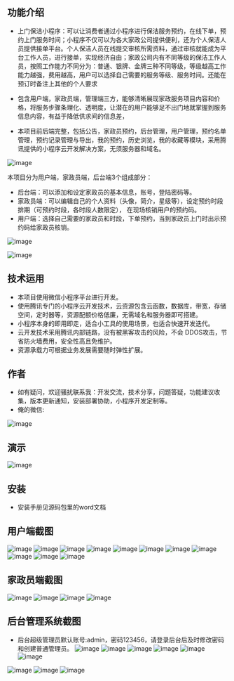 ## 功能介绍 

- 上门保洁小程序：可以让消费者通过小程序进行保洁服务预约，在线下单，预约上门服务时间；小程序不仅可以为各大家政公司提供便利，还为个人保洁人员提供接单平台。个人保洁人员在线提交审核所需资料，通过审核就能成为平台工作人员，进行接单，实现经济自由；家政公司内有不同等级的保洁工作人员，按照工作能力不同分为：普通、银牌、金牌三种不同等级，等级越高工作能力越强，费用越高，用户可以选择自己需要的服务等级、服务时间。还能在预订时备注上其他的个人要求
- 包含用户端，家政员端，管理端三方，能够清晰展现家政服务项目内容和价格，将服务步骤条理化、透明度，让潜在的用户能够足不出门地就掌握到服务信息内容，有益于降低供求间的信息差，

- 本项目前后端完整，包括公告，家政员预约，后台管理，用户管理，预约名单管理，预约记录管理与导出，我的预约，历史浏览，我的收藏等模块，采用腾讯提供的小程序云开发解决方案，无须服务器和域名。

![image](https://user-images.githubusercontent.com/125874588/220208346-11dbec07-42e0-4db5-a397-e59930578ae1.png)

本项目分为用户端，家政员端，后台端3个组成部分：
- 后台端：可以添加和设定家政员的基本信息，账号，登陆密码等。
- 家政员端：可以编辑自己的个人资料（头像，简介，星级等），设定预约时段排期（可预约时段，各时段人数限定）， 在现场核销用户的预约码。
- 用户端：选择自己需要的家政员和时段，下单预约，当到家政员上门时出示预约码给家政员核销。

![image](https://user-images.githubusercontent.com/125874588/220208354-780d00e8-2b90-4e6a-9950-b2f21297fc99.png)

![image](https://user-images.githubusercontent.com/125874588/220208359-d75dd2e3-b3d1-4a6c-a74e-0d0e022fd2ec.png)

## 技术运用
- 本项目使用微信小程序平台进行开发。
- 使用腾讯专门的小程序云开发技术，云资源包含云函数，数据库，带宽，存储空间，定时器等，资源配额价格低廉，无需域名和服务器即可搭建。
- 小程序本身的即用即走，适合小工具的使用场景，也适合快速开发迭代。
- 云开发技术采用腾讯内部链路，没有被黑客攻击的风险，不会 DDOS攻击，节省防火墙费用，安全性高且免维护。
- 资源承载力可根据业务发展需要随时弹性扩展。  



## 作者
- 如有疑问，欢迎骚扰联系我：开发交流，技术分享，问题答疑，功能建议收集，版本更新通知，安装部署协助，小程序开发定制等。
- 俺的微信: 
 
![image](https://user-images.githubusercontent.com/125874588/220208370-f04a0d45-b767-453b-8781-1b102c668d1c.png)


## 演示 
![image](https://user-images.githubusercontent.com/125874588/220208375-4be58ba4-bdde-4f9f-bdda-04bd26f88c65.png)

## 安装

- 安装手册见源码包里的word文档




## 用户端截图
![image](https://user-images.githubusercontent.com/125874588/220208382-7451e03b-57b0-4c37-8ec8-b7762ce1bdaa.png)
![image](https://user-images.githubusercontent.com/125874588/220208387-7c34c6df-41d3-4054-bf6c-9ef80a14fa48.png)
![image](https://user-images.githubusercontent.com/125874588/220208394-33c05c56-e2a5-4933-a8f5-f670ae9a1cfc.png)
![image](https://user-images.githubusercontent.com/125874588/220208400-7e755fd6-7a87-485e-bf89-bd10700af80f.png)
![image](https://user-images.githubusercontent.com/125874588/220208403-83a747fb-f986-455b-901d-e39e9752e021.png)
![image](https://user-images.githubusercontent.com/125874588/220208407-a9b44e59-bd68-42e6-b39f-3e6bcced65b9.png)
![image](https://user-images.githubusercontent.com/125874588/220208411-f059d5cf-2049-4a32-99bf-e4b6200d1868.png)
![image](https://user-images.githubusercontent.com/125874588/220208413-8d919669-e536-4204-ba41-1d11a596d646.png)
![image](https://user-images.githubusercontent.com/125874588/220208417-95608528-c7a1-49db-934e-9fbf760d375f.png)
![image](https://user-images.githubusercontent.com/125874588/220208421-e7816efb-4aab-46a0-aa06-90ca1a01f8ad.png)
![image](https://user-images.githubusercontent.com/125874588/220208423-a6814c82-ab89-4dbb-91db-881983ef2786.png)

 

## 家政员端截图
 ![image](https://user-images.githubusercontent.com/125874588/220208430-37505728-60be-4144-8bb5-ae383e68efb0.png)
![image](https://user-images.githubusercontent.com/125874588/220208433-6373b1bb-0567-4d5a-aaf2-0aacc5f1e1e0.png)
![image](https://user-images.githubusercontent.com/125874588/220208437-ca163f87-927d-4fb0-b07b-a4cd747db217.png)
![image](https://user-images.githubusercontent.com/125874588/220208443-832b47ba-9c4c-4cba-a18a-8b5ea39fa1bf.png)



## 后台管理系统截图 
- 后台超级管理员默认账号:admin，密码123456，请登录后台后及时修改密码和创建普通管理员。
![image](https://user-images.githubusercontent.com/125874588/220208452-b14e0a84-bfab-4039-9803-dee66ec02b2f.png)
![image](https://user-images.githubusercontent.com/125874588/220208463-b8b08370-81df-449a-9fb5-c3bfc1dcdbcf.png)
![image](https://user-images.githubusercontent.com/125874588/220208467-403b7232-164d-4386-8f50-b291dceb8aa5.png)
![image](https://user-images.githubusercontent.com/125874588/220208471-01853c31-78c0-4a7e-b70c-114000e5d0aa.png)
![image](https://user-images.githubusercontent.com/125874588/220208473-2c8366f7-431c-4075-8166-8a374a6ba70f.png)
![image](https://user-images.githubusercontent.com/125874588/220208482-634dc123-3e81-4cce-bb4c-508887eee0a1.png)

![image](https://user-images.githubusercontent.com/125874588/220208485-9a777938-b879-4b10-98b1-af0f8c30e535.png)
![image](https://user-images.githubusercontent.com/125874588/220208490-aab4a965-2324-48a2-9575-d4f0406b4cb8.png)
![image](https://user-images.githubusercontent.com/125874588/220208496-709fce03-73ac-4a71-8b08-e769f3c47c35.png)

 



